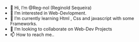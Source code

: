 - 👋 Hi, I’m @Reg-nol (Reginold Sequeira)
- 👀 I’m interested in Web-Devlopment.
- 🌱 I’m currently learning Html , Css and javascript with some Frameworks.
- 💞️ I’m looking to collaborate on Web-Dev Projects
- 📫 How to reach me..

<!---
Reg-nol/Reg-nol is a ✨ special ✨ repository because its `README.md` (this file) appears on your GitHub profile.
You can click the Preview link to take a look at your changes.
--->
